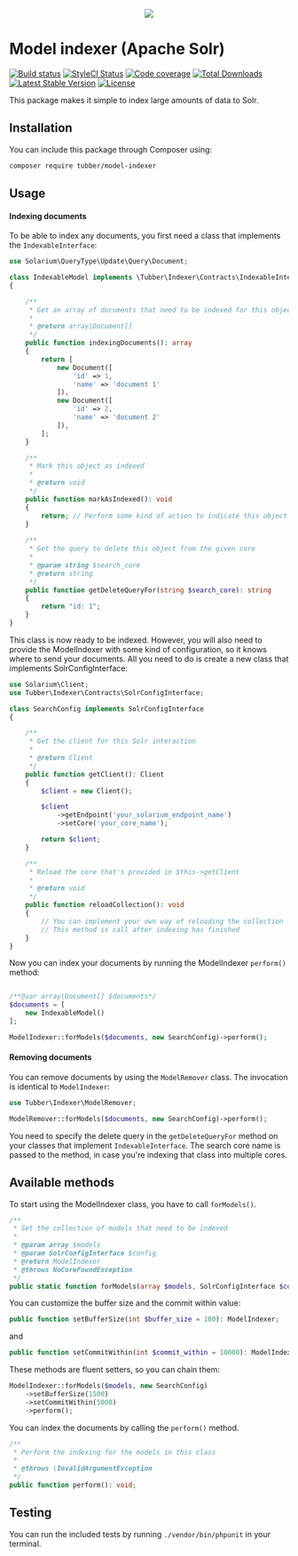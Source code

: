 <p align="center"><img src="https://s3-eu-west-1.amazonaws.com/livetubbber/images/site/OogmerkTubbber.png"></p>

# Model indexer (Apache Solr)

[![Build status](https://travis-ci.com/roelofjan-elsinga/model-indexer.svg)](https://travis-ci.com/roelofjan-elsinga/model-indexer)
[![StyleCI Status](https://github.styleci.io/repos/193043388/shield)](https://github.styleci.io/repos/193043388)
[![Code coverage](https://codecov.io/gh/roelofjan-elsinga/model-indexer/branch/master/graph/badge.svg)](https://codecov.io/gh/roelofjan-elsinga/model-indexer)
[![Total Downloads](https://poser.pugx.org/tubber/model-indexer/downloads)](https://packagist.org/packages/tubber/model-indexer)
[![Latest Stable Version](https://poser.pugx.org/tubber/model-indexer/v/stable)](https://packagist.org/packages/tubber/model-indexer)
[![License](https://poser.pugx.org/tubber/model-indexer/license)](https://packagist.org/packages/tubber/model-indexer)

This package makes it simple to index large amounts of data to Solr.

## Installation

You can include this package through Composer using:

```bash
composer require tubber/model-indexer
```

## Usage

#### Indexing documents

To be able to index any documents, you first need a class that implements the ``IndexableInterface``:

```php
use Solarium\QueryType\Update\Query\Document;

class IndexableModel implements \Tubber\Indexer\Contracts\IndexableInterface
{

    /**
     * Get an array of documents that need to be indexed for this object
     *
     * @return array|Document[]
     */
    public function indexingDocuments(): array
    {
        return [
            new Document([
                'id' => 1,
                'name' => 'document 1'
            ]),
            new Document([
                'id' => 2,
                'name' => 'document 2'
            ]),
        ];
    }

    /**
     * Mark this object as indexed
     *
     * @return void
     */
    public function markAsIndexed(): void
    {
        return; // Perform some kind of action to indicate this object has been indexed
    }
    
    /**
     * Get the query to delete this object from the given core
     *
     * @param string $search_core
     * @return string
     */
    public function getDeleteQueryFor(string $search_core): string
    {
        return "id: 1";
    }
}
```

This class is now ready to be indexed. However, you will also need to provide the 
ModelIndexer with some kind of configuration, so it knows where to send your documents. 
All you need to do is create a new class that implements SolrConfigInterface:

```php
use Solarium\Client;
use Tubber\Indexer\Contracts\SolrConfigInterface;

class SearchConfig implements SolrConfigInterface
{

    /**
     * Get the client for this Solr interaction
     *
     * @return Client
     */
    public function getClient(): Client
    {
        $client = new Client();

        $client
            ->getEndpoint('your_solarium_endpoint_name')
            ->setCore('your_core_name');

        return $client;
    }

    /**
     * Reload the core that's provided in $this->getClient
     *
     * @return void
     */
    public function reloadCollection(): void
    {
        // You can implement your own way of reloading the collection
        // This method is call after indexing has finished
    }
}
```

Now you can index your documents by running the ModelIndexer ``perform()`` method:

```php

/**@var array|Document[] $documents*/
$documents = [
    new IndexableModel()
];

ModelIndexer::forModels($documents, new SearchConfig)->perform();
```

#### Removing documents

You can remove documents by using the ``ModelRemover`` class. 
The invocation is identical to ``ModelIndexer``:

```php
use Tubber\Indexer\ModelRemover;

ModelRemover::forModels($documents, new SearchConfig)->perform();
```

You need to specify the delete query in the ``getDeleteQueryFor`` method 
on your classes that implement ``IndexableInterface``. The search core name 
is passed to the method, in case you're indexing that class into multiple cores.

## Available methods

To start using the ModelIndexer class, you have to call ``forModels()``. 

```php
/**
 * Set the collection of models that need to be indexed
 *
 * @param array $models
 * @param SolrConfigInterface $config
 * @return ModelIndexer
 * @throws NoCoreFoundException
 */
public static function forModels(array $models, SolrConfigInterface $config): ModelIndexer;
```

You can customize the buffer size and the commit within value:

```php
public function setBufferSize(int $buffer_size = 100): ModelIndexer;
```

and

```php
public function setCommitWithin(int $commit_within = 10000): ModelIndexer;
```

These methods are fluent setters, so you can chain them:

```php
ModelIndexer::forModels($models, new SearchConfig)
    ->setBufferSize(1500)
    ->setCommitWithin(5000)
    ->perform();
```

You can index the documents by calling the ``perform()`` method.

```php
/**
 * Perform the indexing for the models in this class
 *
 * @throws \InvalidArgumentException
 */
public function perform(): void;
```

## Testing

You can run the included tests by running ``./vendor/bin/phpunit`` in your terminal.
